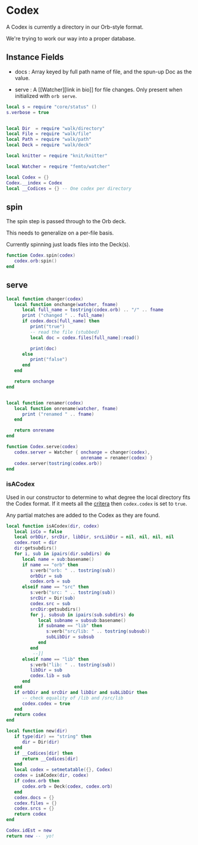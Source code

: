 # Codex

A Codex is currently a directory in our Orb-style format.


We're trying to work our way into a proper database.


## Instance Fields

- docs :  Array keyed by full path name of file, and the spun-up Doc as
          the value.


- serve :  A [[Watcher][link in bio]] for file changes.  Only present when
           initialized with ``orb serve``.



```lua
local s = require "core/status" ()
s.verbose = true


local Dir  = require "walk/directory"
local File = require "walk/file"
local Path = require "walk/path"
local Deck = require "walk/deck"

local knitter = require "knit/knitter"

local Watcher = require "femto/watcher"
```
```lua
local Codex = {}
Codex.__index = Codex
local __Codices = {} -- One codex per directory
```
## spin

The spin step is passed through to the Orb deck.


This needs to generalize on a per-file basis.


Currently spinning just loads files into the Deck(s).

```lua
function Codex.spin(codex)
   codex.orb:spin()
end
```
## serve

```lua
local function changer(codex)
   local function onchange(watcher, fname)
      local full_name = tostring(codex.orb) .. "/" .. fname
      print ("changed " .. full_name)
      if codex.docs[full_name] then
         print("true")
         -- read the file (stubbed)
         local doc = codex.files[full_name]:read()

         print(doc)
      else
         print("false")
      end
   end

   return onchange
end


local function renamer(codex)
   local function onrename(watcher, fname)
      print ("renamed " .. fname)
   end

   return onrename
end

function Codex.serve(codex)
   codex.server = Watcher { onchange = changer(codex),
                            onrename = renamer(codex) }
   codex.server(tostring(codex.orb))
end
```
### isACodex

  Used in our constructor to determine to what degree the local
directory fits the Codex format.  If it meets all the [critera](httk://)
then ``codex.codex`` is set to ``true``.


Any partial matches are added to the Codex as they are found.

```lua
local function isACodex(dir, codex)
   local isCo = false
   local orbDir, srcDir, libDir, srcLibDir = nil, nil, nil, nil
   codex.root = dir
   dir:getsubdirs()
   for i, sub in ipairs(dir.subdirs) do
      local name = sub:basename()
      if name == "orb" then
         s:verb("orb: " .. tostring(sub))
         orbDir = sub
         codex.orb = sub
      elseif name == "src" then
         s:verb("src: " .. tostring(sub))
         srcDir = Dir(sub)
         codex.src = sub
         srcDir:getsubdirs()
         for j, subsub in ipairs(sub.subdirs) do
            local subname = subsub:basename()
            if subname == "lib" then
               s:verb("src/lib: " .. tostring(subsub))
               subLibDir = subsub
            end
         end
          --]]
      elseif name == "lib" then
         s:verb("lib: " .. tostring(sub))
         libDir = sub
         codex.lib = sub
      end
   end
   if orbDir and srcDir and libDir and subLibDir then
      -- check equality of /lib and /src/lib
      codex.codex = true
   end
   return codex
end
```
```lua
local function new(dir)
   if type(dir) == "string" then
      dir = Dir(dir)
   end
   if __Codices[dir] then
      return __Codices[dir]
   end
   local codex = setmetatable({}, Codex)
   codex = isACodex(dir, codex)
   if codex.orb then
      codex.orb = Deck(codex, codex.orb)
   end
   codex.docs = {}
   codex.files = {}
   codex.srcs = {}
   return codex
end
```
```lua
Codex.idEst = new
return new --  yo!
```
